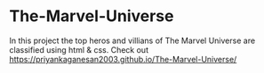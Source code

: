 # The-Marvel-Universe
In this project the top heros and villians of The Marvel Universe are classified using html & css.
Check out
 https://priyankaganesan2003.github.io/The-Marvel-Universe/

